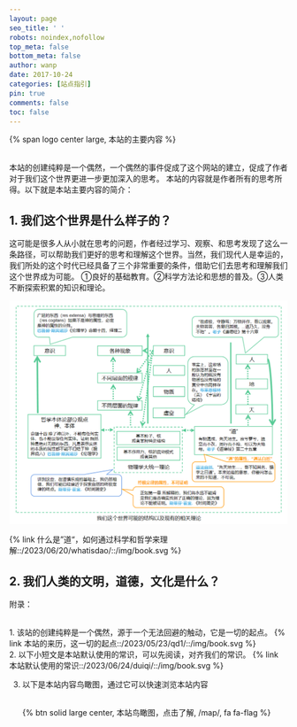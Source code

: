 ```yaml
---
layout: page
seo_title: ' '
robots: noindex,nofollow
top_meta: false
bottom_meta: false
author: wanp
date: 2017-10-24
categories: [站点指引]
pin: true
comments: false
toc: false
---
```

<p>
{% span logo center large, 本站的主要内容 %}
</p>

<br>
本站的创建纯粹是一个偶然，一个偶然的事件促成了这个网站的建立，促成了作者对于我们这个世界更进一步更加深入的思考。
本站的内容就是作者所有的思考所得。以下就是本站主要内容的简介：

## 1. 我们这个世界是什么样子的？

这可能是很多人从小就在思考的问题，作者经过学习、观察、和思考发现了这么一条路径，可以帮助我们更好的思考和理解这个世界。当然，我们现代人是幸运的，我们所处的这个时代已经具备了三个非常重要的条件，借助它们去思考和理解我们这个世界成为可能。 ①良好的基础教育。②科学方法论和思想的普及。③人类不断探索积累的知识和理论。

![sitemap01](img/world.png)

{% link 什么是”道“，如何通过科学和哲学来理解::/2023/06/20/whatisdao/::/img/book.svg %}

## 2. 我们人类的文明，道德，文化是什么？



附录：

<br>
1. 该站的创建纯粹是一个偶然，源于一个无法回避的触动，它是一切的起点。
{% link 本站的来历，这一切的起点::/2023/05/23/qd1/::/img/book.svg %}

<br>
2. 以下小短文是本站默认使用的常识，可以先阅读，对齐我们的常识。
{% link 本站默认使用的常识::/2023/06/24/duiqi/::/img/book.svg %}

3. 以下是本站内容鸟瞰图，通过它可以快速浏览本站内容
   
   <br>
   {% btn solid large center, 本站鸟瞰图，点击了解, /map/, fa fa-flag %}
   <br>

<!-- more -->
